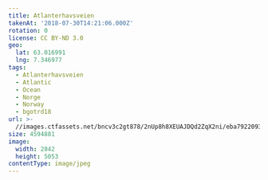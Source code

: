 ```yaml
---
title: Atlanterhavsveien
takenAt: '2018-07-30T14:21:06.000Z'
rotation: 0
license: CC BY-ND 3.0
geo:
  lat: 63.016991
  lng: 7.346977
tags:
  - Atlanterhavsveien
  - Atlantic
  - Ocean
  - Norge
  - Norway
  - bgotrd18
url: >-
  //images.ctfassets.net/bncv3c2gt878/2nUp8h8XEUAJDQd2ZqX2ni/eba7922093c609abe1523c3380e9348a/atlanterhavsveien_42955685525_o
size: 4594881
image:
  width: 2842
  height: 5053
contentType: image/jpeg
---
```


